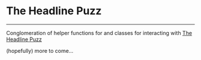 # The Headline Puzz
---

Conglomeration of helper functions for and classes for interacting with [The Headline Puzz](http://www.thephoenixsociety.org/puzzles/puzzles.htm)

(hopefully) more to come...
